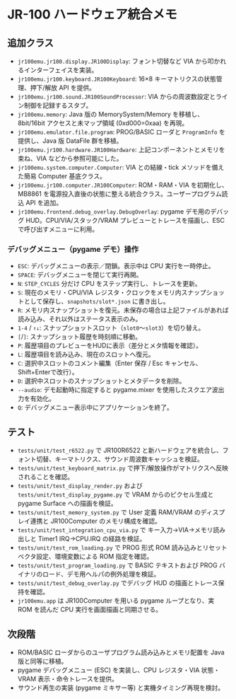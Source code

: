 # JR-100 ハードウェア統合メモ

## 追加クラス
- `jr100emu.jr100.display.JR100Display`: フォント切替など VIA から叩かれるインターフェイスを実装。
- `jr100emu.jr100.keyboard.JR100Keyboard`: 16×8 キーマトリクスの状態管理、押下/解放 API を提供。
- `jr100emu.jr100.sound.JR100SoundProcessor`: VIA からの周波数設定とライン制御を記録するスタブ。
- `jr100emu.memory`: Java 版の MemorySystem/Memory を移植し、8bit/16bit アクセスと未マップ領域 (0xd000=0xaa) を再現。
- `jr100emu.emulator.file.program`: PROG/BASIC ローダと `ProgramInfo` を提供し、Java 版 DataFile 群を移植。
- `jr100emu.jr100.hardware.JR100Hardware`: 上記コンポーネントとメモリを束ね、VIA などから参照可能にした。
- `jr100emu.system.computer.Computer`: VIA との結線・tick メソッドを備えた簡易 Computer 基底クラス。
- `jr100emu.jr100.computer.JR100Computer`: ROM・RAM・VIA を初期化し、MB8861 を電源投入直後の状態に整える統合クラス。ユーザープログラム読込 API を追加。
- `jr100emu.frontend.debug_overlay.DebugOverlay`: pygame デモ用のデバッグ HUD。CPU/VIA/スタック/VRAM プレビューとトレースを描画し、ESC で呼び出すメニューに利用。

### デバッグメニュー（pygame デモ）操作

- `ESC`: デバッグメニューの表示／閉鎖。表示中は CPU 実行を一時停止。
- `SPACE`: デバッグメニューを閉じて実行再開。
- `N`: `STEP_CYCLES` 分だけ CPU をステップ実行し、トレースを更新。
- `S`: 現在のメモリ・CPU/VIA レジスタ・クロックをメモリ内スナップショットとして保存し、`snapshots/slot*.json` に書き出し。
- `R`: メモリ内スナップショットを復元。未保存の場合は上記ファイルがあれば読み込み、それ以外はステータス表示のみ。
- `1-4` / `↑↓`: スナップショットスロット（`slot0`〜`slot3`）を切り替え。
- `[`/`]`: スナップショット履歴を時刻順に移動。
- `P`: 履歴項目のプレビューをHUDに表示（差分とメタ情報を確認）。
- `L`: 履歴項目を読み込み、現在のスロットへ復元。
- `C`: 選択中スロットのコメント編集（Enter 保存 / Esc キャンセル、Shift+Enterで改行）。
- `D`: 選択中スロットのスナップショットとメタデータを削除。
- `--audio`: デモ起動時に指定すると pygame.mixer を使用したスクエア波出力を有効化。
- `Q`: デバッグメニュー表示中にアプリケーションを終了。

## テスト
- `tests/unit/test_r6522.py` で JR100R6522 と新ハードウェアを統合し、フォント切替、キーマトリクス、サウンド周波数キャッシュを検証。
- `tests/unit/test_keyboard_matrix.py` で押下/解放操作がマトリクスへ反映されることを確認。
- `tests/unit/test_display_render.py` および `tests/unit/test_display_pygame.py` で VRAM からのピクセル生成と pygame Surface への描画を検証。
- `tests/unit/test_memory_system.py` で User 定義 RAM/VRAM のディスプレイ連携と JR100Computer のメモリ構成を確認。
- `tests/unit/test_integration_cpu_via.py` で キー入力→VIA→メモリ読み出しと Timer1 IRQ→CPU.IRQ の経路を検証。
- `tests/unit/test_rom_loading.py` で PROG 形式 ROM 読み込みとリセットベクタ設定、環境変数による ROM 指定を確認。
- `tests/unit/test_program_loading.py` で BASIC テキストおよび PROG バイナリのロード、デモ用ヘルパの例外処理を検証。
- `tests/unit/test_debug_overlay.py` でデバッグ HUD の描画とトレース保持を確認。
- `jr100emu.app` は JR100Computer を用いる pygame ループとなり、実 ROM を読んだ CPU 実行を画面描画と同期させる。

## 次段階
- ROM/BASIC ローダからのユーザプログラム読み込みとメモリ配置を Java 版と同等に移植。
- pygame デバッグメニュー (ESC) を実装し、CPU レジスタ・VIA 状態・VRAM 表示・命令トレースを提供。
- サウンド再生の実装 (pygame ミキサー等) と実機タイミング再現を検討。
